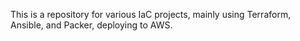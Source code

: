 This is a repository for various IaC projects, mainly using Terraform, Ansible, and Packer, deploying to AWS.